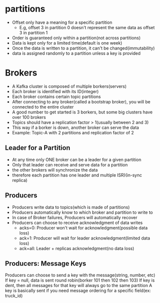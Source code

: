# partitions

+ Offset only have a meaning for a specific partition
  + E.g, offset 3 in partition 0 doesn't represent the same data as offset 3 in partition 1
+ Order is guaranteed only within a partition(not across partitions)
+ Data is kept only for a limited time(default is one week)
+ Once the data is written to a partition, it can't be changed(immutability)
+ data is assigned randomly to a partition unless a key is provided


# Brokers

+ A Kafka cluster is composed of multiple borkers(servers)
+ Each broker is identified with its ID(integer)
+ Each broker contains certain topic partitions
+ After connecting to any broker(called a bootstrap broker), you will be connected to the entire cluster
+ A good number to get started is 3 borkers, but some big clusters have over 100 brokers
+ Topics should have a replication factor > 1(usually between 2 and 3)
+ This way if a borker is down, another broker can serve the data
+ Example: Topic-A with 2 partitions and replication factor of 2

## Leader for a Partition

+ At any time only ONE broker can be a leader for a given partition
+ Only that leader can receive and serve data for a partition
+ the other brokers will synchronize the data
+ therefore each partition has one leader and multiple ISR)(in-sync replica)


## Producers

+ Producers write data to topics(which is made of partitions)
+ Producers automatically know to which broker and partition to write to
+ In case of Broker failures, Producers will automatically recover
+ Producers can choose to receive acknowledgment of data writes
  + acks=0: Producer won't  wait for acknowledgment(possible data loss)
  + ack=1: Producer will wait for leader acknowledgment(limited data loss)
  + ack=all: Leader + replicas acknowledgment(no data loss)


## Producers: Message Keys

Producers can choose to send a key with the message(string, number, etc)
If key = null, data is sent round robin(borker 101 then 102 then 103)
If key is dent, then all messages for that key will always go to the same partition
A key is basically sent if you need message ordering for a specific field(ex: truck_id)






